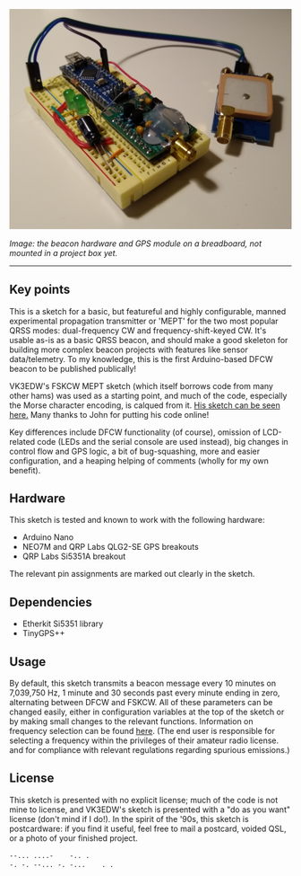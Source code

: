 ![image](docs/hardware-before-enclosure.jpg)

*Image: the beacon hardware and GPS module on a breadboard, not mounted in a project box yet.*

----

## Key points

This is a sketch for a basic, but featureful and highly configurable, manned experimental propagation transmitter or 'MEPT' for the two most popular QRSS modes: dual-frequency CW and frequency-shift-keyed CW. It's usable as-is as a basic QRSS beacon, and should make a good skeleton for building more complex beacon projects with features like sensor data/telemetry. To my knowledge, this is the first Arduino-based DFCW beacon to be published publically!

VK3EDW's FSKCW MEPT sketch (which itself borrows code from many other hams) was used as a starting point, and much of the code, especially the Morse character encoding, is calqued from it. [His sketch can be seen here.](https://github.com/vk3edw/QRSS-MEPT-VK3EDW/) Many thanks to John for putting his code online!

Key differences include DFCW functionality (of course), omission of LCD-related code (LEDs and the serial console are used instead),  big changes in control flow and GPS logic, a bit of bug-squashing, more and easier configuration, and a heaping helping of comments (wholly for my own benefit).

## Hardware

This sketch is tested and known to work with the following hardware:

 * Arduino Nano
 * NEO7M and QRP Labs QLG2-SE GPS breakouts
 * QRP Labs Si5351A breakout

The relevant pin assignments are marked out clearly in the sketch.

## Dependencies

 * Etherkit Si5351 library
 * TinyGPS++

## Usage

By default, this sketch transmits a beacon message every 10 minutes on 7,039,750 Hz, 1 minute and 30 seconds past every minute ending in zero, alternating between DFCW and FSKCW. All of these parameters can be changed easily, either in configuration variables at the top of the sketch or by making small changes to the relevant functions. Information on frequency selection can be found [here](https://swharden.com/blog/2020-10-03-new-age-of-qrss/). (The end user is responsible for selecting a frequency within the privileges of their amateur radio license. and for compliance with relevant regulations regarding spurious emissions.)

## License

This sketch is presented with no explicit license; much of the code is not mine to license, and VK3EDW's sketch is presented with a "do as you want" license (don't mind if I do!). In the spirit of the '90s, this sketch is postcardware: if you find it useful, feel free to mail a postcard, voided QSL, or a photo of your finished project.

```
--... ....-    -.. .
-. -. --... -. -...    . .
```